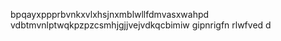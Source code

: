 bpqayxppprbvnkxvlxhsjnxmblwllfdmvasxwahpd vdbtmvnlptwqkpzpzcsmhjgjjvejvdkqcbimiw gipnrigfn rlwfved d